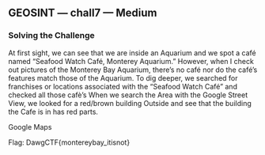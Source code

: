 
## GEOSINT — chall7 — Medium

### Solving the Challenge
At first sight, we can see that we are inside an Aquarium and we spot a café 
named “Seafood Watch Café, Monterey Aquarium.” However, when I check out 
pictures of the Monterey Bay Aquarium, there’s no café nor do the café’s features 
match those of the Aquarium. To dig deeper, we searched for franchises or 
locations associated with the “Seafood Watch Café” and checked all those cafè’s 
When we search the Area with the Google Street View, we looked for a red/brown 
building Outside and see that the building the Cafe is in has red parts.

Google Maps

Flag: DawgCTF{montereybay_itisnot}


